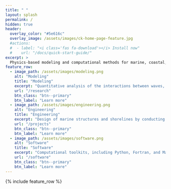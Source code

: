 ```yaml
---
title: " "
layout: splash
permalink: /
hidden: true
header:
  overlay_color: "#5e616c"
  overlay_image: /assets/images/ck-home-page-feature.jpg
  #actions:
  #  - label: "<i class='fas fa-download'></i> Install now"
  #    url: "/docs/quick-start-guide/"
excerpt: >
  Physics-based modeling and computational methods for marine, coastal, and offshore engineering. <bf />
feature_row:
  - image_path: /assets/images/modeling.png
    alt: "Modeling"
    title: "Modeling"
    excerpt: "Quantitative analysis of the interactions between waves, wind, and flow with both fixed and floating structures, vessels, and natural environments."
    url: "/research"
    btn_class: "btn--primary"
    btn_label: "Learn more"
  - image_path: /assets/images/engineering.png
    alt: "Engineering"
    title: "Engineering"
    excerpt: "Design of marine structures and shorelines by conducting metocean analyses and applying relevant engineering codes and standards."
    url: "/projects"
    btn_class: "btn--primary"
    btn_label: "Learn more"      
  - image_path: /assets/images/software.png
    alt: "Software"
    title: "Software"
    excerpt: "Computational toolkits, including Python, Fortran, and Matlab packages with a focus on wave-structure interaction modeling."
    url: "/software"
    btn_class: "btn--primary"
    btn_label: "Learn more"      
---
```


{% include feature_row %}
